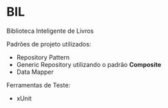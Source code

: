 # BIL
Biblioteca Inteligente de Livros

Padrões de projeto utilizados:
<ul>
  <li>Repository Pattern</li>  
  <li>Generic Repository utilizando o padrão <b>Composite</b></li>  
  <li>Data Mapper</li>
</ul>

Ferramentas de Teste:
<ul>
  <li>xUnit</li>
</ul>
